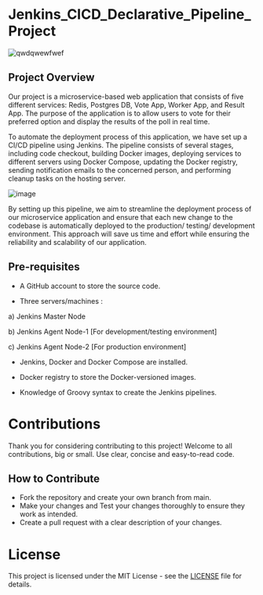 # Jenkins_CICD_Declarative_Pipeline_Project

![qwdqwewfwef](https://github.com/Chaitannyaa/Jenkins-Project/assets/117350787/318e7ed9-c8fe-4c05-becb-ed526b78f5c0)

## Project Overview

Our project is a microservice-based web application that consists of five different services: Redis, Postgres DB, Vote App, Worker App, and Result App. The purpose of the application is to allow users to vote for their preferred option and display the results of the poll in real time.

To automate the deployment process of this application, we have set up a CI/CD pipeline using Jenkins. The pipeline consists of several stages, including code checkout, building Docker images, deploying services to different servers using Docker Compose, updating the Docker registry, sending notification emails to the concerned person, and performing cleanup tasks on the hosting server.

![image](https://github.com/Chaitannyaa/Jenkins-Project/assets/117350787/f2954f01-d5e4-4b43-8bc5-26d0c671d0a3)

By setting up this pipeline, we aim to streamline the deployment process of our microservice application and ensure that each new change to the codebase is automatically deployed to the production/ testing/ development environment. This approach will save us time and effort while ensuring the reliability and scalability of our application.

## Pre-requisites

- A GitHub account to store the source code.

- Three servers/machines :

a) Jenkins Master Node

b) Jenkins Agent Node-1 [For development/testing environment]

c) Jenkins Agent Node-2 [For production environment]

- Jenkins, Docker and Docker Compose are installed.

- Docker registry to store the Docker-versioned images.

- Knowledge of Groovy syntax to create the Jenkins pipelines.

# Contributions

Thank you for considering contributing to this project! Welcome to all contributions, big or small.
Use clear, concise and easy-to-read code.

## How to Contribute

- Fork the repository and create your own branch from main.
- Make your changes and Test your changes thoroughly to ensure they work as intended.
- Create a pull request with a clear description of your changes.

# License

This project is licensed under the MIT License - see the [LICENSE](https://github.com/Chaitannyaa/Jenkins-Project/blob/production/LICENSE.md) file for details.
